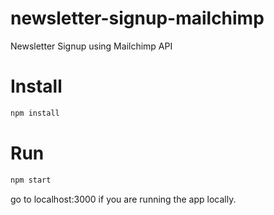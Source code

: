 # newsletter-signup-mailchimp
Newsletter Signup using Mailchimp API

# Install

```sh
npm install
```

# Run

```sh
npm start
```
go to localhost:3000 if you are running the app locally.
